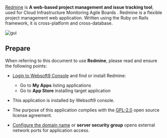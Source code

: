 [Redmine](https://www.redmine.org/) is **A web-based project management and issue tracking tool**, used for Cloud Infrastructure Monitoring Agile Boards . Redmine is a flexible project management web application. Written using the Ruby on Rails framework, it is cross-platform and cross-database.


![gui](https://libs.websoft9.com/Websoft9/DocsPicture/zh/redmine/redmine-gui-websoft9.jpg)


## Prepare

When referring to this document to use **Redmine**, please read and ensure the following points:

- [Login to Websoft9 Console](./login-console) and find or install Redmine:
  - Go to **My Apps** listing applications 
  - Go to **App Store** installing target application

- This application is installed by Websoft9 console.


- The purpose of this application complies with the [GPL-2.0](https://opensource.org/licenses/GPL-2.0) open source license agreement.


- [Configure the domain name](./domain-set) or **server security group** opens external network ports for application access.